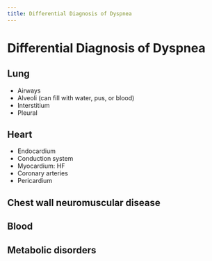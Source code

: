 ```yaml
---
title: Differential Diagnosis of Dyspnea
---
```

# Differential Diagnosis of Dyspnea

## Lung

* Airways
* Alveoli (can fill with water, pus, or blood)
* Interstitium
* Pleural

## Heart

* Endocardium
* Conduction system
* Myocardium: HF
* Coronary arteries
* Pericardium

## Chest wall   neuromuscular disease

## Blood

## Metabolic disorders
